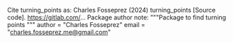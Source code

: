 Cite turning_points as:
Charles Fosseprez (2024) turning_points [Source code].
https://gitlab.com/...
Package author note:
"""Package to find turning points
"""
author = "Charles Fosseprez"
email = "charles.fosseprez.me@gmail.com"